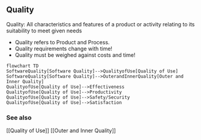 ## Quality
Quality: All characteristics and features of a product or activity relating to its suitability to meet given needs
- Quality refers to Product and Process.
- Quality requirements change with time!
- Quality must be weighed against costs and time!

```mermaid
flowchart TD
SoftwareQuality[Software Quality]-->QualityofUse[Quality of Use]
SoftwareQuality[Software Quality]-->OuterandInnerQuality[Outer and Inner Quality]
QualityofUse[Quality of Use]-->Effectiveness
QualityofUse[Quality of Use]-->Productivity
QualityofUse[Quality of Use]-->Safety/Security
QualityofUse[Quality of Use]-->Satisfaction
```
### See also
[[Quality of Use]]
[[Outer and Inner Quality]]